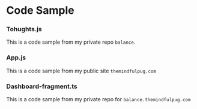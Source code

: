 # Code Sample

### Tohughts.js

This is a code sample from my private repo `balance`.

### App.js

This is a code sample from my public site `themindfulpug.com`

### Dashboard-fragment.ts

This is a code sample from my private repo for `balance.themindfulpug.com`
